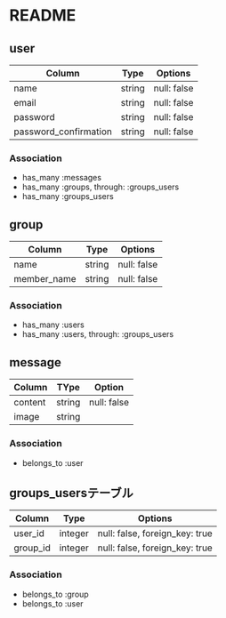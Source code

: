 # README

## user

|Column|Type|Options|
|------|----|-------|
|name|string|null: false|
|email|string|null: false|
|password|string|null: false|
|password_confirmation|string|null: false|

### Association
- has_many :messages
- has_many :groups, through: :groups_users
- has_many :groups_users

## group

|Column|Type|Options|
|------|----|-------|
|name|string|null: false|
|member_name|string|null: false|

### Association
- has_many :users
- has_many :users, through: :groups_users


## message

|Column|TYpe|Option|
|------|----|------|
|content|string|null: false|
|image|string|


### Association
- belongs_to :user


## groups_usersテーブル

|Column|Type|Options|
|------|----|-------|
|user_id|integer|null: false, foreign_key: true|
|group_id|integer|null: false, foreign_key: true|

### Association
- belongs_to :group
- belongs_to :user
